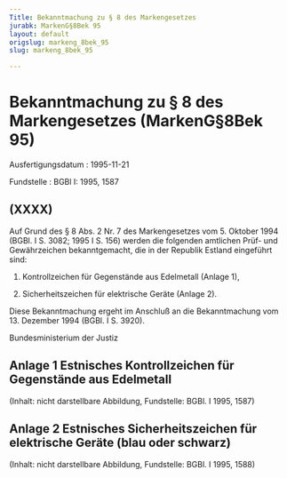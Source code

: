 ```yaml
---
Title: Bekanntmachung zu § 8 des Markengesetzes
jurabk: MarkenG§8Bek 95
layout: default
origslug: markeng_8bek_95
slug: markeng_8bek_95

---
```


# Bekanntmachung zu § 8 des Markengesetzes (MarkenG§8Bek 95)

Ausfertigungsdatum
:   1995-11-21

Fundstelle
:   BGBl I: 1995, 1587

## (XXXX)

Auf Grund des § 8 Abs. 2 Nr. 7 des Markengesetzes vom 5. Oktober 1994
(BGBl. I S. 3082; 1995 I S. 156) werden die folgenden amtlichen Prüf-
und Gewährzeichen bekanntgemacht, die in der Republik Estland
eingeführt sind:

1.  Kontrollzeichen für Gegenstände aus Edelmetall (Anlage 1),


2.  Sicherheitszeichen für elektrische Geräte (Anlage 2).



Diese Bekanntmachung ergeht im Anschluß an die Bekanntmachung vom 13.
Dezember 1994 (BGBl. I S. 3920).

Bundesministerium der Justiz

## Anlage 1 Estnisches Kontrollzeichen für Gegenstände aus Edelmetall

(Inhalt: nicht darstellbare Abbildung,
Fundstelle: BGBl. I 1995, 1587)

## Anlage 2 Estnisches Sicherheitszeichen für elektrische Geräte (blau oder schwarz)

(Inhalt: nicht darstellbare Abbildung,
Fundstelle: BGBl. I 1995, 1588)

